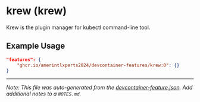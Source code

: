 
# krew (krew)

Krew is the plugin manager for kubectl command-line tool.

## Example Usage

```json
"features": {
    "ghcr.io/amerintlxperts2024/devcontainer-features/krew:0": {}
}
```





---

_Note: This file was auto-generated from the [devcontainer-feature.json](https://github.com/amerintlxperts2024/devcontainer-features/blob/main/src/krew/devcontainer-feature.json).  Add additional notes to a `NOTES.md`._
